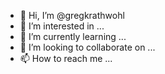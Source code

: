 - 👋 Hi, I’m @gregkrathwohl
- 👀 I’m interested in ...
- 🌱 I’m currently learning ...
- 💞️ I’m looking to collaborate on ...
- 📫 How to reach me ...

<!---
gregkrathwohl/gregkrathwohl is a ✨ special ✨ repository because its `README.md` (this file) appears on your GitHub profile.
You can click the Preview link to take a look at your changes.
--->
